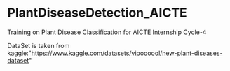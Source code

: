 # PlantDiseaseDetection_AICTE
Training on Plant Disease Classification for AICTE Internship Cycle-4

DataSet is taken from kaggle:"https://www.kaggle.com/datasets/vipoooool/new-plant-diseases-dataset"

 

